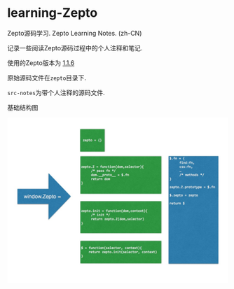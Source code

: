# learning-Zepto

Zepto源码学习. Zepto Learning Notes. (zh-CN)

记录一些阅读Zepto源码过程中的个人注释和笔记.


使用的Zepto版本为 [1.1.6](https://github.com/madrobby/zepto/releases/tag/v1.1.6)

原始源码文件在`zepto`目录下.

`src-notes`为带个人注释的源码文件.

基础结构图

![preview](https://raw.githubusercontent.com/mc-zone/learning-Zepto/master/files/preview.jpg)



